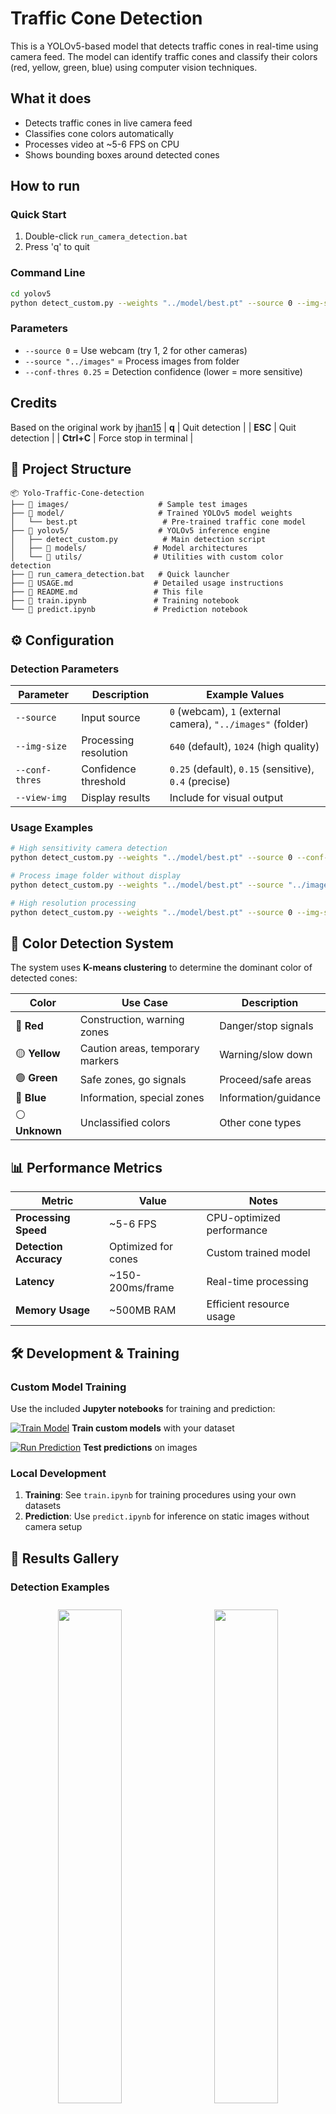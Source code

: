 # Traffic Cone Detection

This is a YOLOv5-based model that detects traffic cones in real-time using camera feed. The model can identify traffic cones and classify their colors (red, yellow, green, blue) using computer vision techniques.

## What it does

- Detects traffic cones in live camera feed
- Classifies cone colors automatically
- Processes video at ~5-6 FPS on CPU
- Shows bounding boxes around detected cones

## How to run

### Quick Start

1. Double-click `run_camera_detection.bat`
2. Press 'q' to quit

### Command Line

```bash
cd yolov5
python detect_custom.py --weights "../model/best.pt" --source 0 --img-size 640 --conf-thres 0.25 --view-img
```

### Parameters

- `--source 0` = Use webcam (try 1, 2 for other cameras)
- `--source "../images"` = Process images from folder
- `--conf-thres 0.25` = Detection confidence (lower = more sensitive)

## Credits

Based on the original work by [jhan15](https://github.com/jhan15/traffic_cones_detection.git)
| **q** | Quit detection |
| **ESC** | Quit detection |
| **Ctrl+C** | Force stop in terminal |

## 📁 Project Structure

```
📦 Yolo-Traffic-Cone-detection
├── 📁 images/                    # Sample test images
├── 📁 model/                     # Trained YOLOv5 model weights
│   └── best.pt                   # Pre-trained traffic cone model
├── 📁 yolov5/                    # YOLOv5 inference engine
│   ├── detect_custom.py          # Main detection script
│   ├── 📁 models/               # Model architectures
│   └── 📁 utils/                # Utilities with custom color detection
├── 🚀 run_camera_detection.bat   # Quick launcher
├── 📄 USAGE.md                  # Detailed usage instructions
├── 📄 README.md                 # This file
├── 📓 train.ipynb               # Training notebook
└── 📓 predict.ipynb             # Prediction notebook
```

## ⚙️ Configuration

### Detection Parameters

| Parameter      | Description           | Example Values                                              |
| -------------- | --------------------- | ----------------------------------------------------------- |
| `--source`     | Input source          | `0` (webcam), `1` (external camera), `"../images"` (folder) |
| `--img-size`   | Processing resolution | `640` (default), `1024` (high quality)                      |
| `--conf-thres` | Confidence threshold  | `0.25` (default), `0.15` (sensitive), `0.4` (precise)       |
| `--view-img`   | Display results       | Include for visual output                                   |

### Usage Examples

```bash
# High sensitivity camera detection
python detect_custom.py --weights "../model/best.pt" --source 0 --conf-thres 0.15 --view-img

# Process image folder without display
python detect_custom.py --weights "../model/best.pt" --source "../images" --conf-thres 0.4

# High resolution processing
python detect_custom.py --weights "../model/best.pt" --source 0 --img-size 1024 --view-img
```

## 🎨 Color Detection System

The system uses **K-means clustering** to determine the dominant color of detected cones:

| Color          | Use Case                         | Description          |
| -------------- | -------------------------------- | -------------------- |
| 🔴 **Red**     | Construction, warning zones      | Danger/stop signals  |
| 🟡 **Yellow**  | Caution areas, temporary markers | Warning/slow down    |
| 🟢 **Green**   | Safe zones, go signals           | Proceed/safe areas   |
| 🔵 **Blue**    | Information, special zones       | Information/guidance |
| ⚪ **Unknown** | Unclassified colors              | Other cone types     |

## 📊 Performance Metrics

| Metric                 | Value               | Notes                     |
| ---------------------- | ------------------- | ------------------------- |
| **Processing Speed**   | ~5-6 FPS            | CPU-optimized performance |
| **Detection Accuracy** | Optimized for cones | Custom trained model      |
| **Latency**            | ~150-200ms/frame    | Real-time processing      |
| **Memory Usage**       | ~500MB RAM          | Efficient resource usage  |

## 🛠️ Development & Training

### Custom Model Training

Use the included **Jupyter notebooks** for training and prediction:

[![Train Model](https://colab.research.google.com/assets/colab-badge.svg)](https://colab.research.google.com/github/jhan15/traffic_cones_detection/blob/master/train.ipynb) **Train custom models** with your dataset

[![Run Prediction](https://colab.research.google.com/assets/colab-badge.svg)](https://colab.research.google.com/github/jhan15/traffic_cones_detection/blob/master/predict.ipynb) **Test predictions** on images

### Local Development

1. **Training**: See `train.ipynb` for training procedures using your own datasets
2. **Prediction**: Use `predict.ipynb` for inference on static images without camera setup

## 📸 Results Gallery

### Detection Examples

<div align="center">
<img src="https://user-images.githubusercontent.com/62132206/118353597-5d822000-b567-11eb-9e09-dd39bc877487.jpeg" width="45%" style="margin: 10px;">
<img src="https://user-images.githubusercontent.com/62132206/118353605-62df6a80-b567-11eb-9bc0-4983853664b0.jpeg" width="45%" style="margin: 10px;">
<img src="https://user-images.githubusercontent.com/62132206/118353609-683cb500-b567-11eb-8dd3-9624d8382d5f.jpeg" width="45%" style="margin: 10px;">
<img src="https://user-images.githubusercontent.com/62132206/118353614-6a9f0f00-b567-11eb-81bd-bc4234948a0e.jpeg" width="45%" style="margin: 10px;">
</div>

## 📜 Credits & Acknowledgments

### Original Research

This project is based on the excellent work by **jhan15**:

- **Original Repository**: [traffic_cones_detection](https://github.com/jhan15/traffic_cones_detection.git)
- **Author**: [jhan15](https://github.com/jhan15)
- **Dataset**: Self-collected cone dataset with 303 images
- **Annotation**: Created using [Roboflow](https://roboflow.com/)

### Key Technologies

- **YOLOv5**: [Ultralytics YOLOv5](https://github.com/ultralytics/yolov5)
- **Test Video**: Research project from [ETH Zurich](https://www.trace.ethz.ch/publications/2019/TrafficCone/)
- **Color Classification**: K-means clustering implementation

### Enhancements in This Fork

- ✅ Simplified installation and setup process
- ✅ One-click launcher for Windows
- ✅ Improved quit functionality (q/ESC keys)
- ✅ Enhanced documentation and user guide
- ✅ Optimized for CPU-only environments
- ✅ Better error handling and user feedback

## 📄 License

This project is licensed under the **MIT License** - see the [LICENSE](LICENSE) file for details.

## 🤝 Contributing

Contributions are welcome! Please feel free to:

1. 🍴 Fork the repository
2. 🌟 Create a feature branch
3. 💡 Submit a pull request
4. 🐛 Report issues

## 📞 Support

- 🐛 **Issues**: [GitHub Issues](https://github.com/prabinLC/Yolo-Traffic-Cone-detection-/issues)
- 💬 **Discussions**: [GitHub Discussions](https://github.com/prabinLC/Yolo-Traffic-Cone-detection-/discussions)
- 📧 **Contact**: Open an issue for questions

## 🌟 Show Your Support

If this project helped you, please consider:

- ⭐ **Starring** this repository
- 🍴 **Forking** for your own modifications
- 📢 **Sharing** with others who might benefit

---

<div align="center">

### 🚦 Made with ❤️ for Safer Traffic Management

**Building safer roads through AI-powered detection systems**

[⭐ Star this repo](https://github.com/prabinLC/Yolo-Traffic-Cone-detection-) • [🐛 Report Bug](https://github.com/prabinLC/Yolo-Traffic-Cone-detection-/issues) • [✨ Request Feature](https://github.com/prabinLC/Yolo-Traffic-Cone-detection-/issues)

</div>

A complete YOLOv5-based traffic cone detection system with real-time color classification. This project detects traffic cones in images and video streams, and classifies their colors using K-means clustering.

## 🚀 Features

- **Real-time Detection**: Live camera feed processing at ~5-6 FPS
- **Color Classification**: Automatic color detection (red, yellow, green, blue, unknown)
- **Easy Setup**: One-click execution via batch file
- **Cross-platform**: Works on Windows, with easy adaptation for other platforms
- **YOLOv5 Integration**: Based on the proven YOLOv5 architecture
- **Custom Model**: Trained on traffic cone datasets for optimal performance

## 📋 Requirements

All dependencies are automatically managed. Core requirements:

- Python 3.11+
- PyTorch (CPU optimized)
- OpenCV
- NumPy
- Matplotlib

## 🎯 Quick Start

### Option 1: One-Click Launch

1. Double-click `run_camera_detection.bat`
2. The camera window will open automatically
3. Press 'q' or ESC to quit

### Option 2: Command Line

```bash
cd yolov5
python detect_custom.py --weights "../model/best.pt" --source 0 --img-size 640 --conf-thres 0.25 --view-img
```

## 🎮 Controls

- **'q' or ESC**: Quit detection
- **Ctrl+C**: Force stop in terminal

## 📁 Project Structure

```
├── images/                    # Sample test images
├── model/                     # Trained YOLOv5 model weights
├── yolov5/                    # YOLOv5 inference engine
│   ├── detect_custom.py       # Main detection script
│   ├── models/               # Model architectures
│   └── utils/                # Utilities with custom color detection
├── run_camera_detection.bat   # Quick launcher
├── USAGE.md                  # Detailed usage instructions
└── README.md                 # This file
```

## 🔧 Configuration

### Detection Parameters

- `--source 0`: Use webcam (change to 1, 2 for other cameras)
- `--source "../images"`: Process image folder
- `--img-size 640`: Processing resolution (higher = more accurate)
- `--conf-thres 0.25`: Confidence threshold (0.1-0.9)
- `--view-img`: Display results window

### Examples

```bash
# Camera detection with high sensitivity
python detect_custom.py --weights "../model/best.pt" --source 0 --conf-thres 0.15 --view-img

# Image processing without display
python detect_custom.py --weights "../model/best.pt" --source "../images" --conf-thres 0.4

# High resolution processing
python detect_custom.py --weights "../model/best.pt" --source 0 --img-size 1024 --view-img
```

## 🎨 Color Detection

The system uses K-means clustering to determine the dominant color of detected cones:

- **Red Cones**: Construction, warning zones
- **Yellow Cones**: Caution areas, temporary markers
- **Green Cones**: Safe zones, go signals
- **Blue Cones**: Information, special zones
- **Unknown**: Colors not matching the above categories

## 📊 Performance

- **Speed**: ~5-6 FPS on CPU
- **Accuracy**: Optimized for traffic cone detection
- **Latency**: ~150-200ms per frame
- **Memory**: ~500MB RAM usage

## 🛠️ Development

### Training Custom Models

See `train.ipynb` for training procedures using your own datasets.

### Prediction Only

Use `predict.ipynb` for inference on static images without camera setup.

## 📝 License

This project builds upon YOLOv5 and follows the same licensing terms.

## 🤝 Contributing

Feel free to submit issues and enhancement requests!

## 📞 Support

For questions or issues, please open a GitHub issue.

---

**Made with ❤️ for safer traffic management**

You can try the codes in colab if you are interested in.

#### Train

If you have an annotated dataset, you can train directly use train.ipynb [![Open In Colab](https://colab.research.google.com/assets/colab-badge.svg)](https://colab.research.google.com/github/jhan15/traffic_cones_detection/blob/master/train.ipynb)

#### Prediction

If you want to detect cones directly, use predict.ipynb [![Open In Colab](https://colab.research.google.com/assets/colab-badge.svg)](https://colab.research.google.com/github/jhan15/traffic_cones_detection/blob/master/predict.ipynb)

You should use the weights I trained in [model](https://github.com/jhan15/traffic_cones_detection/tree/master/model). Besides, I customized some files of yolov5, which are located in [utils](https://github.com/jhan15/traffic_cones_detection/tree/master/utils) folder, you need to use them as well.

## Result

#### Video

I clipped a video from one research project of [ETH Zurich](https://www.trace.ethz.ch/publications/2019/TrafficCone/) to test the peroformance.

![cone1](https://user-images.githubusercontent.com/62132206/120334300-d1a31e80-c2f0-11eb-962e-17c4d5481917.gif)

#### Images

<img src="https://user-images.githubusercontent.com/62132206/118353597-5d822000-b567-11eb-9e09-dd39bc877487.jpeg" width="600">
<img src="https://user-images.githubusercontent.com/62132206/118353605-62df6a80-b567-11eb-9bc0-4983853664b0.jpeg" width="600">
<img src="https://user-images.githubusercontent.com/62132206/118353609-683cb500-b567-11eb-8dd3-9624d8382d5f.jpeg" width="600">
<img src="https://user-images.githubusercontent.com/62132206/118353614-6a9f0f00-b567-11eb-81bd-bc4234948a0e.jpeg" width="600">
<img src="https://user-images.githubusercontent.com/62132206/118353625-75f23a80-b567-11eb-98c5-919eba29bdda.jpeg" width="600">
<img src="https://github.com/jhan15/traffic_cones_detection/blob/master/images/3.jpeg" width="600">
<img src="https://github.com/jhan15/traffic_cones_detection/blob/master/images/6.jpeg" width="600">
#   Y o l o - T r a f f i c - C o n e - d e t e c t i o n - 
 
 
